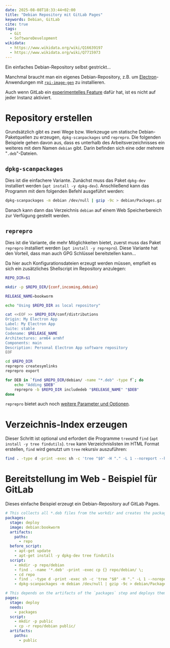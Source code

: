 ```yaml
---
date: 2025-08-08T18:33:44+02:00
title: "Debian Repository mit GitLab Pages"
keywords: Debian, GitLab
cite: true
tags:
  - Git
  - SoftwareDevelopment
wikidata:
  - https://www.wikidata.org/wiki/Q16639197
  - https://www.wikidata.org/wiki/Q7715973
---
```


Ein einfaches Debian-Repository selbst gestrickt...
<!--more-->

Manchmal braucht man ein eigenes Debian-Repository, z.B. um [Electron](https://www.electronjs.org/)-Anwendungen mit [`rpi-image-gen`](https://github.com/raspberrypi/rpi-image-gen) zu installieren.

Auch wenn GitLab ein [experimentelles Feature](https://docs.gitlab.com/user/packages/debian_repository/) dafür hat, ist es nicht auf jeder Instanz aktiviert.

# Repository erstellen

Grundsätzlich gibt es zwei Wege bzw. Werkzeuge um statische Debian-Paketquellen zu erzeugen, `dpkg-scanpackages` und `reprepro`. Die folgenden Beispiele gehen davon aus, dass es unterhalb des Arbeitsverzeichnisses ein weiteres mit dem Namen `debian` gibt. Darin befinden sich eine oder mehrere "`.deb`"-Dateien.


## `dpkg-scanpackages`

Dies ist die einfachere Variante. Zunächst muss das Paket `dpkg-dev` installiert werden (`apt install -y dpkg-dev`). Anschließend kann das Programm mit dem folgenden Befehl ausgeführt werden:

```bash
dpkg-scanpackages -m debian /dev/null | gzip -9c > debian/Packages.gz
```

Danach kann dann das Verzeichnis `debian` auf einem Web Speicherbereich zur Verfügung gestellt werden.


## `reprepro`

Dies ist die Variante, die mehr Möglichkeiten bietet, zuerst muss das Paket `reprepro` installiert werden (`apt install -y reprepro`). Diese Variante hat den Vorteil, dass man auch GPG Schlüssel bereitstellen kann...

Da hier auch Konfigurationsdateien erzeugt werden müssen, empfielt es sich ein zusätzliches Shellscript im Repository anzulegen:

```bash
REPO_DIR=$1

mkdir -p $REPO_DIR/{conf,incoming,debian}

RELEASE_NAME=bookworm

echo "Using $REPO_DIR as local repository"

cat <<EOF >> $REPO_DIR/conf/distributions
Origin: My Electron App
Label: My Electron App
Suite: stable
Codename: $RELEASE_NAME
Architectures: arm64 armhf
Components: main
Description: Personal Electron App software repository
EOF

cd $REPO_DIR
reprepro createsymlinks
reprepro export

for DEB in `find $REPO_DIR/debian/ -name "*.deb" -type f`; do
    echo "Adding $DEB"
    reprepro -b $REPO_DIR includedeb "$RELEASE_NAME" "$DEB"
done
```

`reprepro` bietet auch noch [weitere Parameter und Optionen](https://wiki.debian.org/DebianRepository/SetupWithReprepro).

# Verzeichnis-Index erzeugen

Dieser Schritt ist optional und erfordert die Programme `tree`und `find` (`apt install -y tree findutils`). `tree` kann Verzeichnislisten im HTML Format erstellen, `find` wird genutzt um `tree` rekursiv auszuführen:

```bash
find . -type d -print -exec sh -c 'tree "$0" -H "." -L 1 --noreport --houtro "" --dirsfirst --charset utf-8 -I "index.html" --timefmt "%d-%b-%Y %H:%M" -s -D -o "$0/index.html"' {} \;
```

# Bereitstellung im Web - Beispiel für GitLab

Dieses einfache Beispiel erzeugt ein Debian-Repository auf GitLab Pages.

```yaml
# This collects all *.deb files from the workdir and creates the package index
packages:
  stage: deploy
  image: debian:bookworm
  artifacts:
    paths:
      - repo
  before_script:
    - apt-get update
    - apt-get install -y dpkg-dev tree findutils
  script:
    - mkdir -p repo/debian
    - find . -name '*.deb' -print -exec cp {} repo/debian/ \;
    - cd repo
    - find . -type d -print -exec sh -c 'tree "$0" -H "." -L 1 --noreport --houtro "" --dirsfirst --charset utf-8 -I "index.html" --timefmt "%d-%b-%Y %H:%M" -s -D -o "$0/index.html"' {} \;
    - dpkg-scanpackages -m debian /dev/null | gzip -9c > debian/Packages.gz

# This depends on the artifacts of the `packages` step and deploys them on GitLab pages
pages:
  stage: deploy
  needs:
    - packages
  script:
    - mkdir -p public
    - cp -r repo/debian public/
  artifacts:
    paths:
      - public

```

